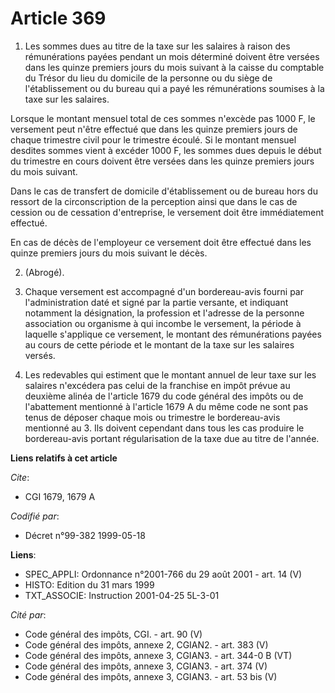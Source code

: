 # Article 369

1. Les sommes dues au titre de la taxe sur les salaires à raison des rémunérations payées pendant un mois déterminé doivent
être versées dans les quinze premiers jours du mois suivant à la caisse du comptable du Trésor du lieu du domicile de la
personne ou du siège de l'établissement ou du bureau qui a payé les rémunérations soumises à la taxe sur les salaires.

Lorsque le montant mensuel total de ces sommes n'excède pas 1000 F, le versement peut n'être effectué que dans les quinze
premiers jours de chaque trimestre civil pour le trimestre écoulé. Si le montant mensuel desdites sommes vient à excéder 1000
F, les sommes dues depuis le début du trimestre en cours doivent être versées dans les quinze premiers jours du mois suivant.

Dans le cas de transfert de domicile  d'établissement ou de bureau hors du ressort de la circonscription de la perception
ainsi que dans le cas de cession ou de cessation d'entreprise, le versement doit être immédiatement effectué.

En cas de décès de l'employeur  ce versement doit être effectué dans les quinze premiers jours du mois suivant le décès.

2. (Abrogé).

3. Chaque versement est accompagné d'un bordereau-avis fourni par l'administration daté et signé par la partie versante, et
indiquant notamment la désignation, la profession et l'adresse de la personne association ou organisme à qui incombe le
versement, la période à laquelle s'applique ce versement, le montant des rémunérations payées au cours de cette période et le
montant de la taxe sur les salaires versés.

4. Les redevables qui estiment que le montant annuel de leur taxe sur les salaires n'excédera pas celui de la franchise en
impôt prévue au deuxième alinéa de l'article 1679 du code général des impôts ou de l'abattement mentionné à l'article 1679 A
du même code ne sont pas tenus de déposer chaque mois ou trimestre le bordereau-avis mentionné au 3. Ils doivent cependant
dans tous les cas produire le bordereau-avis portant régularisation de la taxe due au titre de l'année.

**Liens relatifs à cet article**

_Cite_:

  - CGI 1679, 1679 A

_Codifié par_:

  - Décret n°99-382 1999-05-18

**Liens**:

  - SPEC_APPLI: Ordonnance n°2001-766 du 29 août 2001 - art. 14 (V)
  - HISTO: Edition du 31 mars 1999
  - TXT_ASSOCIE: Instruction 2001-04-25 5L-3-01

_Cité par_:

  - Code général des impôts, CGI. - art. 90 (V)
  - Code général des impôts, annexe 2, CGIAN2. - art. 383 (V)
  - Code général des impôts, annexe 3, CGIAN3. - art. 344-0 B (VT)
  - Code général des impôts, annexe 3, CGIAN3. - art. 374 (V)
  - Code général des impôts, annexe 3, CGIAN3. - art. 53 bis (V)
